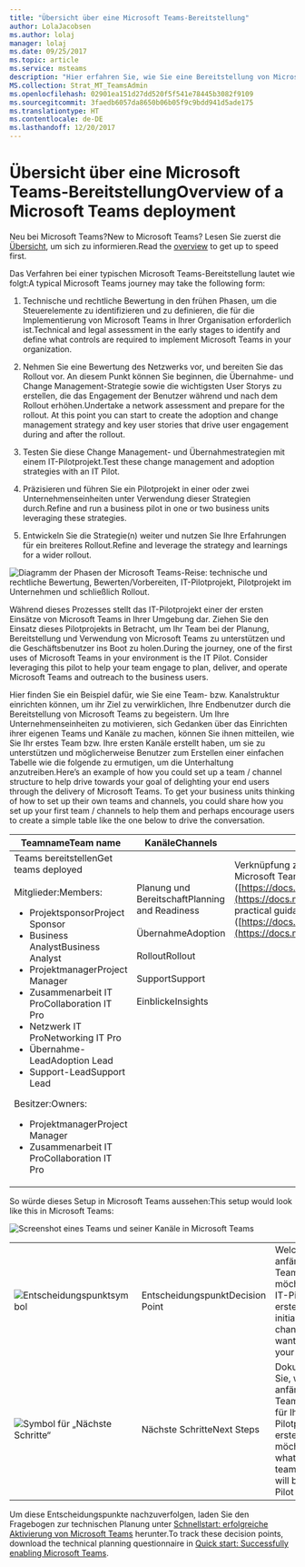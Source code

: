 ```yaml
---
title: "Übersicht über eine Microsoft Teams-Bereitstellung"
author: LolaJacobsen
ms.author: lolaj
manager: lolaj
ms.date: 09/25/2017
ms.topic: article
ms.service: msteams
description: "Hier erfahren Sie, wie Sie eine Bereitstellung von Microsoft Teams durchführen."
MS.collection: Strat_MT_TeamsAdmin
ms.openlocfilehash: 02901ea151d27dd520f5f541e78445b3082f9109
ms.sourcegitcommit: 3faedb6057da8650b06b05f9c9bdd941d5ade175
ms.translationtype: HT
ms.contentlocale: de-DE
ms.lasthandoff: 12/20/2017
---
```

<a name="overview-of-a-microsoft-teams-deployment"></a><span data-ttu-id="155c6-103">Übersicht über eine Microsoft Teams-Bereitstellung</span><span class="sxs-lookup"><span data-stu-id="155c6-103">Overview of a Microsoft Teams deployment</span></span>
========================================

<span data-ttu-id="155c6-104">Neu bei Microsoft Teams?</span><span class="sxs-lookup"><span data-stu-id="155c6-104">New to Microsoft Teams?</span></span> <span data-ttu-id="155c6-105">Lesen Sie zuerst die [Übersicht](teams-overview.md), um sich zu informieren.</span><span class="sxs-lookup"><span data-stu-id="155c6-105">Read the [overview](teams-overview.md) to get up to speed first.</span></span>

<span data-ttu-id="155c6-106">Das Verfahren bei einer typischen Microsoft Teams-Bereitstellung lautet wie folgt:</span><span class="sxs-lookup"><span data-stu-id="155c6-106">A typical Microsoft Teams journey may take the following form:</span></span>

1.  <span data-ttu-id="155c6-107">Technische und rechtliche Bewertung in den frühen Phasen, um die Steuerelemente zu identifizieren und zu definieren, die für die Implementierung von Microsoft Teams in Ihrer Organisation erforderlich ist.</span><span class="sxs-lookup"><span data-stu-id="155c6-107">Technical and legal assessment in the early stages to identify and define what controls are required to implement Microsoft Teams in your organization.</span></span>

2.  <span data-ttu-id="155c6-p102">Nehmen Sie eine Bewertung des Netzwerks vor, und bereiten Sie das Rollout vor. An diesem Punkt können Sie beginnen, die Übernahme- und Change Management-Strategie sowie die wichtigsten User Storys zu erstellen, die das Engagement der Benutzer während und nach dem Rollout erhöhen.</span><span class="sxs-lookup"><span data-stu-id="155c6-p102">Undertake a network assessment and prepare for the rollout. At this point you can start to create the adoption and change management strategy and key user stories that drive user engagement during and after the rollout.</span></span>

3.  <span data-ttu-id="155c6-110">Testen Sie diese Change Management- und Übernahmestrategien mit einem IT-Pilotprojekt.</span><span class="sxs-lookup"><span data-stu-id="155c6-110">Test these change management and adoption strategies with an IT Pilot.</span></span>

4.  <span data-ttu-id="155c6-111">Präzisieren und führen Sie ein Pilotprojekt in einer oder zwei Unternehmenseinheiten unter Verwendung dieser Strategien durch.</span><span class="sxs-lookup"><span data-stu-id="155c6-111">Refine and run a business pilot in one or two business units leveraging these strategies.</span></span>

5.  <span data-ttu-id="155c6-112">Entwickeln Sie die Strategie(n) weiter und nutzen Sie Ihre Erfahrungen für ein breiteres Rollout.</span><span class="sxs-lookup"><span data-stu-id="155c6-112">Refine and leverage the strategy and learnings for a wider rollout.</span></span>

![Diagramm der Phasen der Microsoft Teams-Reise: technische und rechtliche Bewertung, Bewerten/Vorbereiten, IT-Pilotprojekt, Pilotprojekt im Unternehmen und schließlich Rollout.](media/Overview_of_a_Microsoft_Teams_deployment_image1.png)

<span data-ttu-id="155c6-p103">Während dieses Prozesses stellt das IT-Pilotprojekt einer der ersten Einsätze von Microsoft Teams in Ihrer Umgebung dar. Ziehen Sie den Einsatz dieses Pilotprojekts in Betracht, um Ihr Team bei der Planung, Bereitstellung und Verwendung von Microsoft Teams zu unterstützen und die Geschäftsbenutzer ins Boot zu holen.</span><span class="sxs-lookup"><span data-stu-id="155c6-p103">During the journey, one of the first uses of Microsoft Teams in your environment is the IT Pilot. Consider leveraging this pilot to help your team engage to plan, deliver, and operate Microsoft Teams and outreach to the business users.</span></span>

<span data-ttu-id="155c6-p104">Hier finden Sie ein Beispiel dafür, wie Sie eine Team- bzw. Kanalstruktur einrichten können, um ihr Ziel zu verwirklichen, Ihre Endbenutzer durch die Bereitstellung von Microsoft Teams zu begeistern. Um Ihre Unternehmenseinheiten zu motivieren, sich Gedanken über das Einrichten ihrer eigenen Teams und Kanäle zu machen, können Sie ihnen mitteilen, wie Sie Ihr erstes Team bzw. Ihre ersten Kanäle erstellt haben, um sie zu unterstützen und möglicherweise Benutzer zum Erstellen einer einfachen Tabelle wie die folgende zu ermutigen, um die Unterhaltung anzutreiben.</span><span class="sxs-lookup"><span data-stu-id="155c6-p104">Here’s an example of how you could set up a team / channel structure to help drive towards your goal of delighting your end users through the delivery of Microsoft Teams. To get your business units thinking of how to set up their own teams and channels, you could share how you set up your first team / channels to help them and perhaps encourage users to create a simple table like the one below to drive the conversation.</span></span>


|<span data-ttu-id="155c6-118">Teamname</span><span class="sxs-lookup"><span data-stu-id="155c6-118">Team name</span></span> |<span data-ttu-id="155c6-119">Kanäle</span><span class="sxs-lookup"><span data-stu-id="155c6-119">Channels</span></span>  |<span data-ttu-id="155c6-120">Registerkarten</span><span class="sxs-lookup"><span data-stu-id="155c6-120">Tabs</span></span>  |
|---------|---------|---------|
|<span data-ttu-id="155c6-121">Teams bereitstellen</span><span class="sxs-lookup"><span data-stu-id="155c6-121">Get teams deployed</span></span><br></br><span data-ttu-id="155c6-122">Mitglieder:</span><span class="sxs-lookup"><span data-stu-id="155c6-122">Members:</span></span><ul><li><span data-ttu-id="155c6-123">Projektsponsor</span><span class="sxs-lookup"><span data-stu-id="155c6-123">Project Sponsor</span></span></li><li><span data-ttu-id="155c6-124">Business Analyst</span><span class="sxs-lookup"><span data-stu-id="155c6-124">Business Analyst</span></span></li><li><span data-ttu-id="155c6-125">Projektmanager</span><span class="sxs-lookup"><span data-stu-id="155c6-125">Project Manager</span></span></li><li><span data-ttu-id="155c6-126">Zusammenarbeit IT Pro</span><span class="sxs-lookup"><span data-stu-id="155c6-126">Collaboration IT Pro</span></span></li><li><span data-ttu-id="155c6-127">Netzwerk IT Pro</span><span class="sxs-lookup"><span data-stu-id="155c6-127">Networking IT Pro</span></span></li><li><span data-ttu-id="155c6-128">Übernahme-Lead</span><span class="sxs-lookup"><span data-stu-id="155c6-128">Adoption Lead</span></span> </li><li><span data-ttu-id="155c6-129">Support-Lead</span><span class="sxs-lookup"><span data-stu-id="155c6-129">Support Lead</span></span></li></ul><span data-ttu-id="155c6-130">Besitzer:</span><span class="sxs-lookup"><span data-stu-id="155c6-130">Owners:</span></span> <ul><li><span data-ttu-id="155c6-131">Projektmanager</span><span class="sxs-lookup"><span data-stu-id="155c6-131">Project Manager</span></span></li><li><span data-ttu-id="155c6-132">Zusammenarbeit IT Pro</span><span class="sxs-lookup"><span data-stu-id="155c6-132">Collaboration IT Pro</span></span></li></ul>      |<span data-ttu-id="155c6-133">Planung und Bereitschaft</span><span class="sxs-lookup"><span data-stu-id="155c6-133">Planning  and Readiness</span></span><br></br> <span data-ttu-id="155c6-134">Übernahme</span><span class="sxs-lookup"><span data-stu-id="155c6-134">Adoption</span></span><br></br> <span data-ttu-id="155c6-135">Rollout</span><span class="sxs-lookup"><span data-stu-id="155c6-135">Rollout</span></span><br></br> <span data-ttu-id="155c6-136">Support</span><span class="sxs-lookup"><span data-stu-id="155c6-136">Support</span></span><br></br> <span data-ttu-id="155c6-137">Einblicke</span><span class="sxs-lookup"><span data-stu-id="155c6-137">Insights</span></span><br></br><br></br><br></br><br></br><br></br><br></br><br></br>          |<span data-ttu-id="155c6-138">Verknüpfung zu praktischen Anleitungen für die Microsoft Teams-Webseite ([https://docs.microsoft.com/MicrosoftTeams](https://docs.microsoft.com/MicrosoftTeams))</span><span class="sxs-lookup"><span data-stu-id="155c6-138">Link practical guidance for Microsoft Teams web page ([https://docs.microsoft.com/MicrosoftTeams](https://docs.microsoft.com/MicrosoftTeams))</span></span> <br></br><br></br><br></br><br></br><br></br><br></br><br></br><br></br><br></br><br></br><br></br>        |

<span data-ttu-id="155c6-139">So würde dieses Setup in Microsoft Teams aussehen:</span><span class="sxs-lookup"><span data-stu-id="155c6-139">This setup would look like this in Microsoft Teams:</span></span>

![Screenshot eines Teams und seiner Kanäle in Microsoft Teams](media/Overview_of_a_Microsoft_Teams_deployment_image2.png)


||||
|---------|---------|---------|
|![Entscheidungspunktsymbol](media/Overview_of_a_Microsoft_Teams_deployment_image3.png)     |<span data-ttu-id="155c6-142">Entscheidungspunkt</span><span class="sxs-lookup"><span data-stu-id="155c6-142">Decision Point</span></span>         |<span data-ttu-id="155c6-143">Welche anfänglichen Teams und Kanäle möchten Sie für Ihr IT-Pilotprojekt erstellen?</span><span class="sxs-lookup"><span data-stu-id="155c6-143">What initial teams and channels do you want to create for your IT pilot?</span></span>         |
|![Symbol für „Nächste Schritte“](media/Overview_of_a_Microsoft_Teams_deployment_image4.png)     |<span data-ttu-id="155c6-145">Nächste Schritte</span><span class="sxs-lookup"><span data-stu-id="155c6-145">Next Steps</span></span>         |<span data-ttu-id="155c6-146">Dokumentieren Sie, welche anfänglichen Teams/Kanäle Sie für Ihr IT-Pilotprojekt erstellen möchten</span><span class="sxs-lookup"><span data-stu-id="155c6-146">Document what your initial teams/channels will be for your IT Pilot</span></span>         |


 

<span data-ttu-id="155c6-147">Um diese Entscheidungspunkte nachzuverfolgen, laden Sie den Fragebogen zur technischen Planung unter [Schnellstart: erfolgreiche Aktivierung von Microsoft Teams](http://download.microsoft.com/download/F/3/9/F39B4F10-5720-4516-87E1-91E5A5678EFB/MicrosoftTeams-AdminQuickStart-EnableTeams.docx) herunter.</span><span class="sxs-lookup"><span data-stu-id="155c6-147">To track these decision points, download the technical planning questionnaire in [Quick start: Successfully enabling Microsoft Teams](http://download.microsoft.com/download/F/3/9/F39B4F10-5720-4516-87E1-91E5A5678EFB/MicrosoftTeams-AdminQuickStart-EnableTeams.docx).</span></span>

